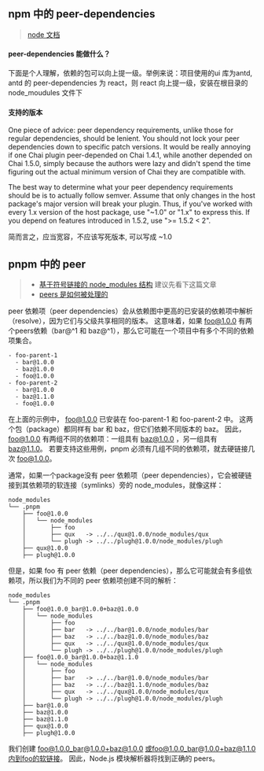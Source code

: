 ## npm 中的 peer-dependencies
> [node 文档](https://nodejs.org/uk/blog/npm/peer-dependencies/)
#### peer-dependencies 能做什么？
下面是个人理解，依赖的包可以向上提一级。举例来说：项目使用的ui 库为antd, antd 的 peer-dependencies 为 react，则 react 向上提一级，安装在根目录的 node_moudules 文件下


#### 支持的版本
One piece of advice: peer dependency requirements, unlike those for regular dependencies, should be lenient. You should not lock your peer dependencies down to specific patch versions. It would be really annoying if one Chai plugin peer-depended on Chai 1.4.1, while another depended on Chai 1.5.0, simply because the authors were lazy and didn't spend the time figuring out the actual minimum version of Chai they are compatible with.

The best way to determine what your peer dependency requirements should be is to actually follow semver. Assume that only changes in the host package's major version will break your plugin. Thus, if you've worked with every 1.x version of the host package, use "~1.0" or "1.x" to express this. If you depend on features introduced in 1.5.2, use ">= 1.5.2 < 2".

简而言之，应当宽容，不应该写死版本, 可以写成 ~1.0 

## pnpm 中的 peer
> - [基于符号链接的 node_modules 结构](https://pnpm.io/zh/symlinked-node-modules-structure) 建议先看下这篇文章
> - [peers 是如何被处理的](https://pnpm.io/zh/how-peers-are-resolved)

peer 依赖项（peer dependencies）会从依赖图中更高的已安装的依赖项中解析（resolve），因为它们与父级共享相同的版本。 这意味着，如果 foo@1.0.0 有两个peers依赖（bar@^1 和 baz@^1），那么它可能在一个项目中有多个不同的依赖项集合。
```
- foo-parent-1
  - bar@1.0.0
  - baz@1.0.0
  - foo@1.0.0
- foo-parent-2
  - bar@1.0.0
  - baz@1.1.0
  - foo@1.0.0
```

在上面的示例中， foo@1.0.0 已安装在 foo-parent-1 和 foo-parent-2 中。 这两个包（package）都同样有 bar 和 baz，但它们依赖不同版本的 baz。 因此， foo@1.0.0 有两组不同的依赖项：一组具有 baz@1.0.0 ，另一组具有 baz@1.1.0。 若要支持这些用例，pnpm 必须有几组不同的依赖项，就去硬链接几次 foo@1.0.0。

通常，如果一个package没有 peer 依赖项（peer dependencies），它会被硬链接到其依赖项的软连接（symlinks）旁的 node_modules，就像这样：
```
node_modules
└── .pnpm
    ├── foo@1.0.0
    │   └── node_modules
    │       ├── foo
    │       ├── qux   -> ../../qux@1.0.0/node_modules/qux
    │       └── plugh -> ../../plugh@1.0.0/node_modules/plugh
    ├── qux@1.0.0
    ├── plugh@1.0.0
```
但是，如果 foo 有 peer 依赖（peer dependencies），那么它可能就会有多组依赖项，所以我们为不同的 peer 依赖项创建不同的解析：
```
node_modules
└── .pnpm
    ├── foo@1.0.0_bar@1.0.0+baz@1.0.0
    │   └── node_modules
    │       ├── foo
    │       ├── bar   -> ../../bar@1.0.0/node_modules/bar
    │       ├── baz   -> ../../baz@1.0.0/node_modules/baz
    │       ├── qux   -> ../../qux@1.0.0/node_modules/qux
    │       └── plugh -> ../../plugh@1.0.0/node_modules/plugh
    ├── foo@1.0.0_bar@1.0.0+baz@1.1.0
    │   └── node_modules
    │       ├── foo
    │       ├── bar   -> ../../bar@1.0.0/node_modules/bar
    │       ├── baz   -> ../../baz@1.1.0/node_modules/baz
    │       ├── qux   -> ../../qux@1.0.0/node_modules/qux
    │       └── plugh -> ../../plugh@1.0.0/node_modules/plugh
    ├── bar@1.0.0
    ├── baz@1.0.0
    ├── baz@1.1.0
    ├── qux@1.0.0
    ├── plugh@1.0.0
```
我们创建 foo@1.0.0_bar@1.0.0+baz@1.0.0 或foo@1.0.0_bar@1.0.0+baz@1.1.0内到foo的软链接。 因此，Node.js 模块解析器将找到正确的 peers。
